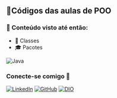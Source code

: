 ## 🌟Códigos das aulas de POO 

### 💠 Conteúdo visto até então: 
- 🚀 Classes
- 🎓 Pacotes



![Java](https://img.shields.io/badge/java-%23ED8B00.svg?style=for-the-badge&logo=openjdk&logoColor=white)
	
### Conecte-se comigo 🌌
[![LinkedIn](https://img.shields.io/badge/LinkedIn-0077B5?style=for-the-badge&logo=linkedin&logoColor=white)](https://www.linkedin.com/in/pedro-henrique-fiorim-guedes-42705a2a8/)
[![GitHub](https://img.shields.io/badge/GitHub-100000?style=for-the-badge&logo=github&logoColor=white)](https://github.com/pedrohenrique-fio)
[![DIO](https://img.shields.io/badge/DIO.me-FF5722?style=for-the-badge&logo=todoist&logoColor=white)](https://dio.me/users/pedrohenriquefiorimguedes)
